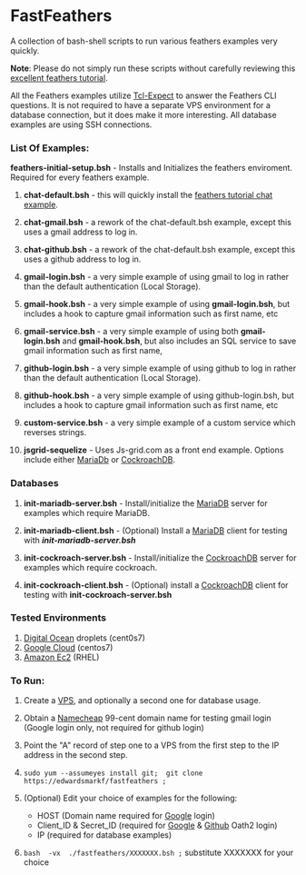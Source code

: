 # FastFeathers

A collection of bash-shell scripts to run various feathers examples very quickly.

**Note**:  Please do not simply run these scripts without carefully reviewing this [excellent feathers tutorial](https://docs.feathersjs.com/guides/readme.html).


All the Feathers examples utilize [Tcl-Expect](https://www.tcl.tk/man/expect5.31/expect.1.html) to answer the Feathers CLI questions.  It is not required to have a separate VPS environment for a database connection, but it does make it more interesting.  All database examples are using SSH connections.


### List Of Examples:

**feathers-initial-setup.bsh** - Installs and Initializes the feathers enviroment.  Required for every feathers example.

1) **chat-default.bsh** - this will quickly install the [feathers tutorial chat example](https://docs.feathersjs.com/guides/chat/readme.html). 

2) **chat-gmail.bsh** - a rework of the chat-default.bsh example, except this uses a gmail address to log in.

3) **chat-github.bsh** - a rework of the chat-default.bsh example, except this uses a github address to log in.

4) **gmail-login.bsh** - a very simple example of using gmail to log in rather than the default authentication (Local Storage).

5) **gmail-hook.bsh** - a very simple example of using **gmail-login.bsh**, but includes a hook to capture gmail information such as first name, etc

6) **gmail-service.bsh** - a very simple example of using both **gmail-login.bsh** and **gmail-hook.bsh**, but also includes an SQL service to save gmail information such as first name, 

7) **github-login.bsh** - a very simple example of using github to log in rather than the default authentication (Local Storage).

8) **github-hook.bsh** - a very simple example of using github-login.bsh, but includes a hook to capture gmail information such as first name, etc

9) **custom-service.bsh** - a very simple example of a custom service which reverses strings.

10) **jsgrid-sequelize** - Uses Js-grid.com as a front end example. Options include either [MariaDb](https://mariadb.com/) or [CockroachDB](https://cockroachlabs.com/).


### Databases

1) **init-mariadb-server.bsh** - Install/initialize the [MariaDB](https://mariadb.com/) server for examples which require MariaDB.

2) **init-mariadb-client.bsh** - (Optional) Install a [MariaDB](https://mariadb.com/) client for testing with **_init-mariadb-server.bsh_**

3) **init-cockroach-server.bsh** - Install/initialize the [CockroachDB](https://cockroachlabs.com/) server for examples which require cockroach.

4) **init-cockroach-client.bsh** - (Optional) install a [CockroachDB](https://cockroachlabs.com/) client for testing with **init-cockroach-server.bsh**


### Tested Environments

1)  [Digital Ocean](https://digitalocean.com) droplets (cent0s7)
2)  [Google Cloud](google.cloud.google.com) (centos7)  
3)  [Amazon Ec2](https://console.aws.amazon.com/ec2) (RHEL)

### To Run:

1) Create a [VPS](https://en.wikipedia.org/wiki/Virtual_private_server), and optionally a second one for database usage.

2) Obtain a [Namecheap](https://namecheap.com) 99-cent domain name for testing gmail login (Google login only, not required for github login)

3) Point the "A" record of step one to a VPS from the first step to the IP address in the second step.

4) ```sudo yum --assumeyes install git;  git clone https://edwardsmarkf/fastfeathers ;```

5) (Optional) Edit your choice of examples for the following:
      - HOST (Domain name required for [Google](https://console.developers.google.com/apis/credentials/oauthclient/) login)
      - Client_ID & Secret_ID  (required for [Google](https://console.developers.google.com/apis/credentials/oauthclient/) & [Github](https://github.com/settings/developers) Oath2 login)
      - IP (required for database examples)
      
5) ```bash  -vx  ./fastfeathers/XXXXXXX.bsh ;```   substitute XXXXXXX for your choice

